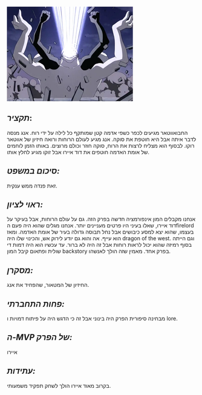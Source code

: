 ![](images/107.png "107")
## *תקציר*:
החבואווטאר מגיעים לכפר כשפי אדמה קטן שמותקף כל לילה על ידי רוח. אנג מנסה לדבר איתה אבל היא חוטפת את סוקה. אנג מגיע לעולם הרוחות ורואה חיזיון של אווטאר רוקו. לבסוף הוא מצליח לרצות את הרוח, סוקה חוזר וכולם מרוצים.
באותו הזמן לוחמים של אומת האדמה חוטפים את דוד איירו אבל זוקו מגיע לחלץ אותו.

## *סיכום במשפט:*
זאת פנדה ממש ענקית.

## *ראוי לציון:*
אנחנו מקבלים המון אינפורמציה חדשה בפרק הזה. גם על עולם הרוחות, אבל בעיקר על דוד איירו, שאלו בעיני היו פרטים מעניינים יותר. אנחנו מגלים שהוא היה פעם הfirelord בעצמו, שהוא יצא למסע כיבושים אבל נחל תבוסה גדולה בעיר של אומת האדמה. ומאז הוא עייף. אה והוא גם יודע לירוק אש, והכינוי שלו היה dragon of the west. וגם הייתה בסוף רמיזה שהוא יכול לראות רוחות אבל זה היה לא ברור. עד עכשיו הוא היה דמות די שולית ופתאום קיבל המון backstory בפרק אחד. מאמין שזה הולך לאנשהו.

## *מסקרן:*
החיזיון של המטאור, שהפחיד את אנג.

## *פחות התחברתי:*
מבחינה סיפורית הפרק היה בינוני אבל זה כי הדגש היה על פיתוח דמויות ו lore. 

## *ה-MVP של הפרק:*
איירו

## *עתידות:* 
בקרוב מאוד איירו הולך לשחק תפקיד משמעותי.